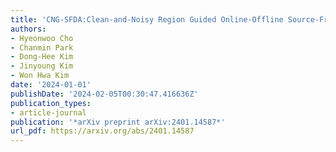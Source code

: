 ```yaml
---
title: 'CNG-SFDA:Clean-and-Noisy Region Guided Online-Offline Source-Free Domain Adaptation'
authors:
- Hyeonwoo Cho
- Chanmin Park
- Dong-Hee Kim
- Jinyoung Kim
- Won Hwa Kim
date: '2024-01-01'
publishDate: '2024-02-05T00:30:47.416636Z'
publication_types:
- article-journal
publication: '*arXiv preprint arXiv:2401.14587*'
url_pdf: https://arxiv.org/abs/2401.14587
---
```

